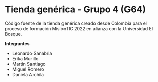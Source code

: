 # Tienda genérica - Grupo 4 (G64)
Código fuente de la tienda genérica creado desde Colombia para el proceso de formación MisiónTIC 2022 en alianza con la Universidad El Bosque.

**Integrantes**
- Leonardo Sanabria
- Erika Murillo
- Martin Santiago
- Miguel Romero
- Daniela Archila
